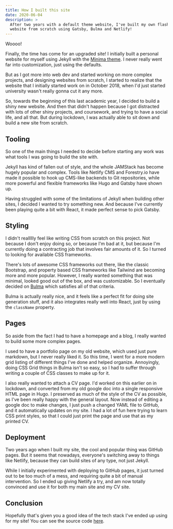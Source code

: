 ```yaml
---
title: How I built this site
date: 2020-06-04
description: >
  After two years with a default theme website, I've built my own flashy
  website from scratch using Gatsby, Bulma and Netlify!
---
```


Woooo!

Finally, the time has come for an upgraded site! I initially built a personal
website for myself using Jekyll with the [Minima theme](https://github.com/jekyll/minima).
I never really went far into customization, just using the defaults.

But as I got more into web dev and started working on more complex projects,
and designing websites from scratch, I started to realize that the website
that I initially started work on in October 2018, when I'd just started
university wasn't really gonna cut it any more.

So, towards the beginning of this last academic year, I decided to build a
shiny new website. And then that didn't happen because I got distracted with
lots of other shiny projects, and coursework, and trying to have a social
life, and all that. But during lockdown, I was actually able to sit down and
build a new site from scratch.

## Tooling

So one of the main things I needed to decide before starting any work was
what tools I was going to build the site with.

Jekyll has kind of fallen out of style, and the whole JAMStack has become
hugely popular and complex. Tools like Netlify CMS and Forestry.io have made
it possible to hook up CMS-like backends to Git repositories, while more
powerful and flexible frameworks like Hugo and Gatsby have shown up.

Having struggled with some of the limitations of Jekyll when building other
sites, I decided I wanted to try something new. And because I've currently
been playing quite a bit with React, it made perfect sense to pick Gatsby.

## Styling

I didn't reallllly feel like writing CSS from scratch on this project. Not
because I don't enjoy doing so, or because I'm bad at it, but because I'm
currently doing a contracting job that involves fair amounts of it. So I
turned to looking for available CSS frameworks.

There's lots of awesome CSS frameworks out there, like the classic Bootstrap,
and property based CSS frameworks like Tailwind are becoming more and more
popular. However, I really wanted something that was minimal, looked good out
of the box, and was customizable. So I eventually decided on [Bulma](https://bulma.io/)
which satisfies all of that criteria.

Bulma is actually really nice, and it feels like a perfect fit for doing site
generation stuff, and it also integrates really well into React, just by
using the `className` property.

## Pages

So aside from the fact I had to have a homepage and a blog, I really wanted
to build some more complex pages.

I used to have a portfolio page on my old website, which used just pure
markdown, but I never really liked it. So this time, I went for a more modern
grid listing of different things I've done and helped organize. Annoyingly,
doing CSS Grid things in Bulma isn't so easy, so I had to suffer through
writing a couple of CSS classes to make up for it.

I also really wanted to attach a CV page. I'd worked on this earlier on in
lockdown, and converted from my old google doc into a single responsive HTML
page in Hugo. I preserved as much of the style of the CV as possible, as I've
been really happy with the general layout. Now instead of editing a google
doc to make changes, I just push a changed YAML file to GitHub, and it
automatically updates on my site. I had a lot of fun here trying to learn CSS
print styles, so that I could just print the page and use that as my printed
CV.

## Deployment

Two years ago when I built my site, the cool and popular thing was GitHub
pages. But it seems that nowadays, everyone's switching away to things like
Netlify, because they can build sites of any type, not just Jekyll.

While I initially experimented with deploying to GitHub pages, it just turned
out to be too much of a mess, and requiring quite a bit of manual
intervention. So I ended up giving Netlify a try, and am now totally
convinced and use it for both my main site and my CV site.

## Conclusion

Hopefully that's given you a good idea of the tech stack I've ended up using
for my site! You can see the source code [here](https://github.com/jedevc/website).
